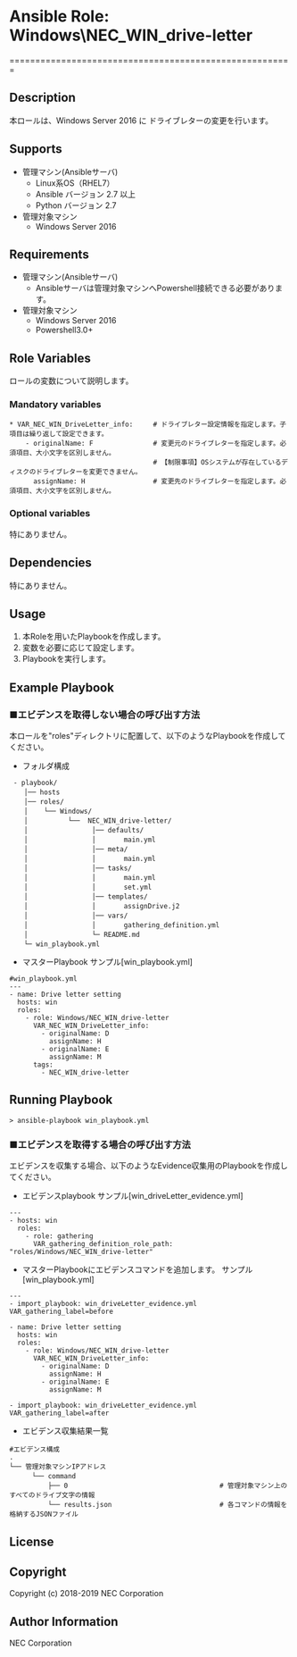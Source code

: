 # Ansible Role: Windows\NEC\_WIN\_drive-letter
=======================================================

## Description
本ロールは、Windows Server 2016 に ドライブレターの変更を行います。

## Supports
- 管理マシン(Ansibleサーバ)
  * Linux系OS（RHEL7）
  * Ansible バージョン 2.7 以上
  * Python バージョン 2.7
- 管理対象マシン
  * Windows Server 2016

## Requirements
- 管理マシン(Ansibleサーバ)
  * Ansibleサーバは管理対象マシンへPowershell接続できる必要があります。
- 管理対象マシン
  * Windows Server 2016
  * Powershell3.0+

## Role Variables

ロールの変数について説明します。

### Mandatory variables

~~~
* VAR_NEC_WIN_DriveLetter_info:     # ドライブレター設定情報を指定します。子項目は繰り返して設定できます。
    - originalName: F               # 変更元のドライブレターを指定します。必須項目、大小文字を区別しません。
                                    # 【制限事項】OSシステムが存在しているディスクのドライブレターを変更できません。
      assignName: H                 # 変更先のドライブレターを指定します。必須項目、大小文字を区別しません。
~~~

### Optional variables

特にありません。

## Dependencies

特にありません。

## Usage

1. 本Roleを用いたPlaybookを作成します。
2. 変数を必要に応じて設定します。
3. Playbookを実行します。

## Example Playbook

### ■エビデンスを取得しない場合の呼び出す方法

本ロールを"roles"ディレクトリに配置して、以下のようなPlaybookを作成してください。

- フォルダ構成

~~~
 - playbook/
　  │── hosts
　  │── roles/
　  │    └── Windows/
　  │          └──  NEC_WIN_drive-letter/
　  │                │── defaults/
　  │                │       main.yml
　  │                │── meta/
　  │                │       main.yml
　  │                │── tasks/
　  │                │       main.yml
　  │                │       set.yml
　  │                │── templates/
　  │                │       assignDrive.j2
　  │                │── vars/
　  │                │       gathering_definition.yml
　  │                └─ README.md
　  └─ win_playbook.yml
~~~

- マスターPlaybook サンプル[win\_playbook.yml]

~~~
#win_playbook.yml
---
- name: Drive letter setting
  hosts: win
  roles:
    - role: Windows/NEC_WIN_drive-letter
      VAR_NEC_WIN_DriveLetter_info: 
        - originalName: D
          assignName: H
        - originalName: E
          assignName: M
      tags:
        - NEC_WIN_drive-letter
~~~

## Running Playbook

~~~
> ansible-playbook win_playbook.yml
~~~

### ■エビデンスを取得する場合の呼び出す方法

エビデンスを収集する場合、以下のようなEvidence収集用のPlaybookを作成してください。  

- エビデンスplaybook サンプル[win\_driveLetter\_evidence.yml]

~~~
---
- hosts: win
  roles:
    - role: gathering
      VAR_gathering_definition_role_path: "roles/Windows/NEC_WIN_drive-letter"
~~~

- マスターPlaybookにエビデンスコマンドを追加します。 サンプル[win\_playbook.yml]

~~~
---
- import_playbook: win_driveLetter_evidence.yml VAR_gathering_label=before

- name: Drive letter setting
  hosts: win
  roles:
    - role: Windows/NEC_WIN_drive-letter
      VAR_NEC_WIN_DriveLetter_info: 
        - originalName: D
          assignName: H
        - originalName: E
          assignName: M

- import_playbook: win_driveLetter_evidence.yml VAR_gathering_label=after
~~~

- エビデンス収集結果一覧

~~~
#エビデンス構成
.
└── 管理対象マシンIPアドレス
　    └── command
　        ├── 0                                      # 管理対象マシン上のすべてのドライブ文字の情報
　        └── results.json                           # 各コマンドの情報を格納するJSONファイル
~~~

## License

## Copyright

Copyright (c) 2018-2019 NEC Corporation

## Author Information

NEC Corporation
